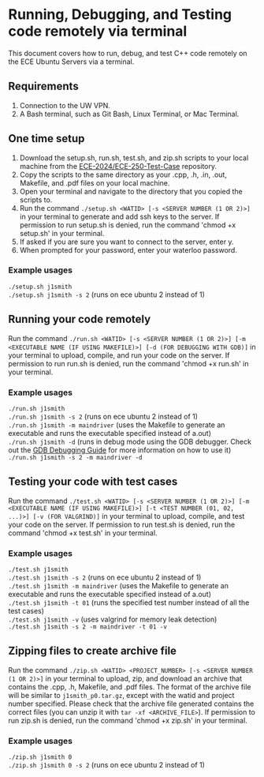 # Running, Debugging, and Testing code remotely via terminal
This document covers how to run, debug, and test C++ code remotely on the ECE Ubuntu Servers via a terminal.

## Requirements
1. Connection to the UW VPN.
2. A Bash terminal, such as Git Bash, Linux Terminal, or Mac Terminal.

## One time setup
1. Download the setup.sh, run.sh, test.sh, and zip.sh scripts to your local machine from the [ECE-2024/ECE-250-Test-Case](https://github.com/ECE-2024/ECE-250-Test-Cases) repository.
2. Copy the scripts to the same directory as your .cpp, .h, .in, .out, Makefile, and .pdf files on your local machine.
3. Open your terminal and navigate to the directory that you copied the scripts to.
4. Run the command `./setup.sh <WATID> [-s <SERVER NUMBER (1 OR 2)>]` in your terminal to generate and add ssh keys to the server. If permission to run setup.sh is denied, run the command 'chmod +x setup.sh' in your terminal.
5. If asked if you are sure you want to connect to the server, enter y.
6. When prompted for your password, enter your waterloo password.
### Example usages
`./setup.sh j1smith`  
`./setup.sh j1smith -s 2` (runs on ece ubuntu 2 instead of 1)  

## Running your code remotely
Run the command `./run.sh <WATID> [-s <SERVER NUMBER (1 OR 2)>] [-m <EXECUTABLE NAME (IF USING MAKEFILE)>] [-d (FOR DEBUGGING WITH GDB)]` in your terminal to upload, compile, and run your code on the server. If permission to run run.sh is denied, run the command 'chmod +x run.sh' in your terminal.
### Example usages
`./run.sh j1smith`  
`./run.sh j1smith -s 2` (runs on ece ubuntu 2 instead of 1)  
`./run.sh j1smith -m maindriver` (uses the Makefile to generate an executable and runs the executable specified instead of a.out)  
`./run.sh j1smith -d` (runs in debug mode using the GDB debugger. Check out the [GDB Debugging Guide](https://github.com/ECE-2024/ECE-250-Test-Cases/edit/main/terminal.md) for more information on how to use it)  
`./run.sh j1smith -s 2 -m maindriver -d`  

## Testing your code with test cases
Run the command `./test.sh <WATID> [-s <SERVER NUMBER (1 OR 2)>] [-m <EXECUTABLE NAME (IF USING MAKEFILE)>] [-t <TEST NUMBER (01, 02, ...)>] [-v (FOR VALGRIND)]` in your terminal to upload, compile, and test your code on the server. If permission to run test.sh is denied, run the command 'chmod +x test.sh' in your terminal.
### Example usages
`./test.sh j1smith`  
`./test.sh j1smith -s 2` (runs on ece ubuntu 2 instead of 1)  
`./test.sh j1smith -m maindriver` (uses the Makefile to generate an executable and runs the executable specified instead of a.out)  
`./test.sh j1smith -t 01`  (runs the specified test number instead of all the test cases)  
`./test.sh j1smith -v` (uses valgrind for memory leak detection)  
`./test.sh j1smith -s 2 -m maindriver -t 01 -v`  

## Zipping files to create archive file
Run the command `./zip.sh <WATID> <PROJECT_NUMBER> [-s <SERVER NUMBER (1 OR 2)>]` in your terminal to upload, zip, and download an archive that contains the .cpp, .h, Makefile, and .pdf files. The format of the archive file will be similar to `j1smith_p0.tar.gz`, except with the watid and project number specified. Please check that the archive file generated contains the correct files (you can unzip it with `tar -xf <ARCHIVE_FILE>`). If permission to run zip.sh is denied, run the command 'chmod +x zip.sh' in your terminal.
### Example usages
`./zip.sh j1smith 0`  
`./zip.sh j1smith 0 -s 2` (runs on ece ubuntu 2 instead of 1)  
